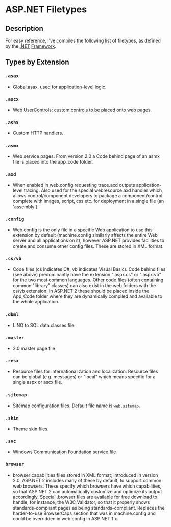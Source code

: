 # ASP.NET Filetypes

## Description
For easy reference, I've compiles the following list of filetypes, as defined by the [.NET](https://dotnet.microsoft.com/apps/aspnet) [Framework](https://en.wikipedia.org/wiki/Software_framework).

## Types by Extension

### `.asax`
- Global.asax, used for application-level logic.

### `.ascx`
- Web UserControls: custom controls to be placed onto web pages.

### `.ashx`
- Custom HTTP handlers.

### `.asmx`
- Web service pages. From version 2.0 a Code behind page of an asmx file is placed into the app_code folder.

### `.axd`
- When enabled in web.config requesting trace.axd outputs application-level tracing. Also used for the special webresource.axd handler which allows control/component developers to package a component/control complete with images, script, css etc. for deployment in a single file (an 'assembly').

### `.config`
- Web.config is the only file in a specific Web application to use this extension by default (machine.config similarly affects the entire Web server and all applications on it), however ASP.NET provides facilities to create and consume other config files. These are stored in XML format.

### `.cs/vb`
- Code files (cs indicates C#, vb indicates Visual Basic). Code behind files (see above) predominantly have the extension ".aspx.cs" or ".aspx.vb" for the two most common languages. Other code files (often containing common "library" classes) can also exist in the web folders with the cs/vb extension. In ASP.NET 2 these should be placed inside the App_Code folder where they are dynamically compiled and available to the whole application.

### `.dbml`
- LINQ to SQL data classes file

### `.master`
- 2.0 master page file

### `.resx`
- Resource files for internationalization and localization. Resource files can be global (e.g. messages) or "local" which means specific for a single aspx or ascx file.

### `.sitemap`
- Sitemap configuration files. Default file name is `web.sitemap`.

### `.skin`
- Theme skin files.

### `.svc`
- Windows Communication Foundation service file

### `browser`
- browser capabilities files stored in XML format; introduced in version 2.0. ASP.NET 2 includes many of these by default, to support common web browsers. These specify which browsers have which capabilities, so that ASP.NET 2 can automatically customize and optimize its output accordingly. Special .browser files are available for free download to handle, for instance, the W3C Validator, so that it properly shows standards-compliant pages as being standards-compliant. Replaces the harder-to-use BrowserCaps section that was in machine.config and could be overridden in web.config in ASP.NET 1.x.

